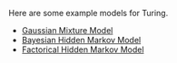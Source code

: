 Here are some example models for Turing.

- [Gaussian Mixture Model](https://nbviewer.jupyter.org/github/yebai/Turing.jl/blob/master/notebooks/gmm.ipynb)
- [Bayesian Hidden Markov Model](https://nbviewer.jupyter.org/github/yebai/Turing.jl/blob/master/notebooks/BayesHmm.ipynb)
- [Factorical Hidden Markov Model](https://github.com/yebai/Turing.jl/blob/master/notebooks/FHMM.pdf)
